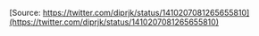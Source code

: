 [Source: https://twitter.com/diprjk/status/1410207081265655810](https://twitter.com/diprjk/status/1410207081265655810)
